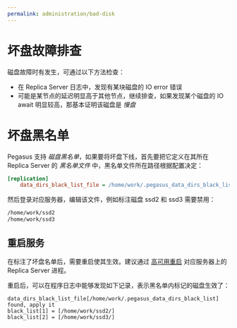 ```yaml
---
permalink: administration/bad-disk
---
```


# 坏盘故障排查

磁盘故障时有发生，可通过以下方法检查：

- 在 Replica Server 日志中，发现有某块磁盘的 IO error 错误
- 可能是某节点的延迟明显高于其他节点，继续排查，如果发现某个磁盘的 IO await 明显较高，那基本证明该磁盘是 _慢盘_

# 坏盘黑名单

Pegasus 支持 _磁盘黑名单_，如果要将坏盘下线，首先要把它定义在其所在 Replica Server 的 _黑名单文件_ 中，黑名单文件所在路径根据配置决定：

```ini
[replication]
    data_dirs_black_list_file = /home/work/.pegasus_data_dirs_black_list
```

然后登录对应服务器，编辑该文件，例如标注磁盘 ssd2 和 ssd3 需要禁用：
```txt
/home/work/ssd2
/home/work/ssd3
```

## 重启服务

在标注了坏盘名单后，需要重启使其生效。建议通过 [高可用重启](rolling-update#高可用重启) 对应服务器上的 Replica Server 进程。

重启后，可以在程序日志中能够发现如下记录，表示黑名单内标记的磁盘生效了：

```log
data_dirs_black_list_file[/home/work/.pegasus_data_dirs_black_list] found, apply it
black_list[1] = [/home/work/ssd2/]
black_list[2] = [/home/work/ssd3/]
```
